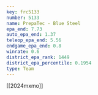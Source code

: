 ```yaml
---
key: frc5133
number: 5133
name: PrepaTec - Blue Steel
epa_end: 7.73
auto_epa_end: 1.37
teleop_epa_end: 5.56
endgame_epa_end: 0.8
winrate: 0.6
district_epa_rank: 1449
district_epa_percentile: 0.1954
type: Team
---
```

[[2024mxmo]]
